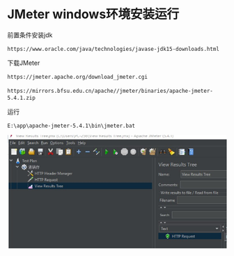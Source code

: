 # JMeter windows环境安装运行

前置条件安装jdk

```
https://www.oracle.com/java/technologies/javase-jdk15-downloads.html
```

下载JMeter

```
https://jmeter.apache.org/download_jmeter.cgi

https://mirrors.bfsu.edu.cn/apache//jmeter/binaries/apache-jmeter-5.4.1.zip
```

运行

```
E:\app\apache-jmeter-5.4.1\bin\jmeter.bat
```

![](./images/00001.jpg)


